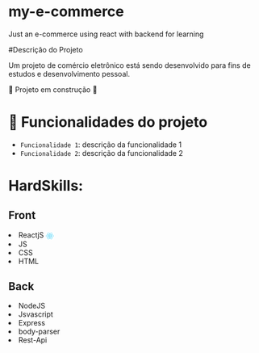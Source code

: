 # my-e-commerce
Just an e-commerce using react with backend for learning

#Descrição do Projeto

Um projeto de comércio eletrônico está sendo desenvolvido para fins de estudos e desenvolvimento pessoal.

:construction: Projeto em construção :construction:

# :hammer: Funcionalidades do projeto

- `Funcionalidade 1`: descrição da funcionalidade 1
- `Funcionalidade 2`: descrição da funcionalidade 2

# HardSkills:
## Front
  <li>ReactjS  <img align="center" alt="React" height="15" width="16" src="https://raw.githubusercontent.com/devicons/devicon/master/icons/react/react-original.svg"></li> 
  <li>JS</li>
  <li>CSS</>
  <li>HTML</>

## Back
  <li>NodeJS</li> 
  <li> Jsvascript</li> 
  <li>Express</li>
  <li>body-parser</li>
  <li>Rest-Api</>
